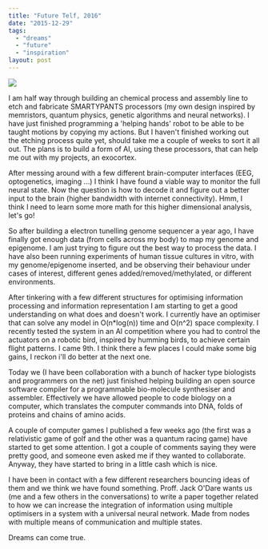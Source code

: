 ```yaml
---
title: "Future Telf, 2016"
date: "2015-12-29"
tags: 
  - "dreams"
  - "future"
  - "inspiration"
layout: post
---
```


![]({{site.baseurl}}/images/{{page.coverImage}})

I am half way through building an chemical process and assembly line to etch and fabricate SMARTYPANTS processors (my own design inspired by memristors, quantum physics, genetic algorithms and neural networks). I have just finished programming a 'helping hands' robot to be able to be taught motions by copying my actions. But I haven't finished working out the etching process quite yet, should take me a couple of weeks to sort it all out. The plans is to build a form of AI, using these processors, that can help me out with my projects, an exocortex.

After messing around with a few different brain-computer interfaces (EEG, optogenetics, imaging ...) I think I have found a viable way to monitor the full neural state. Now the question is how to decode it and figure out a better input to the brain (higher bandwidth with internet connectivity). Hmm, I think I need to learn some more math for this higher dimensional analysis, let's go!

So after building a electron tunelling genome sequencer a year ago, I have finally got enough data (from cells across my body) to map my genome and epigenome. I am just trying to figure out the best way to process the data. I have also been running experiments of human tissue cultures in vitro, with my genome/epigenome inserted, and be observing their behaviour under cases of interest, different genes added/removed/methylated, or different environments.

After tinkering with a few different structures for optimising information processing and information representation I am starting to get a good understanding on what does and doesn't work. I currently have an optimiser that can solve any model in O(n\*log(n)) time and O(n^2) space complexity. I recently tested the system in an AI competition where you had to control the actuators on a robotic bird, inspired by humming birds, to achieve certain flight patterns. I came 9th. I think there a few places I could make some big gains, I reckon i'll do better at the next one.

Today we (I have been collaboration with a bunch of hacker type biologists and programmers on the net) just finished helping building an open source software compiler for a programmable bio-molecule synthesiser and assembler. Effectively we have allowed people to code biology on a computer, which translates the computer commands into DNA, folds of proteins and chains of amino acids.

A couple of computer games I published a few weeks ago (the first was a relativistic game of golf and the other was a quantum racing game) have started to get some attention. I got a couple of comments saying they were pretty good, and someone even asked me if they wanted to collaborate. Anyway, they have started to bring in a little cash which is nice.

I have been in contact with a few different researchers bouncing ideas of them and we think we have found something. Proff. Jack O'Dare wants us (me and a few others in the conversations) to write a paper together related to how we can increase the integration of information using multiple optimisers in a system with a universal neural network. Made from nodes with multiple means of communication and multiple states.

Dreams can come true.
